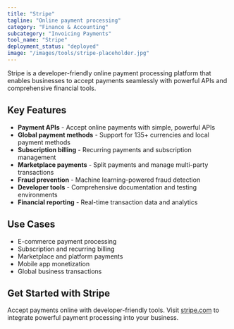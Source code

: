 ```yaml
---
title: "Stripe"
tagline: "Online payment processing"
category: "Finance & Accounting"
subcategory: "Invoicing Payments"
tool_name: "Stripe"
deployment_status: "deployed"
image: "/images/tools/stripe-placeholder.jpg"
---
```

Stripe is a developer-friendly online payment processing platform that enables businesses to accept payments seamlessly with powerful APIs and comprehensive financial tools.

## Key Features

- **Payment APIs** - Accept online payments with simple, powerful APIs
- **Global payment methods** - Support for 135+ currencies and local payment methods
- **Subscription billing** - Recurring payments and subscription management
- **Marketplace payments** - Split payments and manage multi-party transactions
- **Fraud prevention** - Machine learning-powered fraud detection
- **Developer tools** - Comprehensive documentation and testing environments
- **Financial reporting** - Real-time transaction data and analytics

## Use Cases

- E-commerce payment processing
- Subscription and recurring billing
- Marketplace and platform payments
- Mobile app monetization
- Global business transactions

## Get Started with Stripe

Accept payments online with developer-friendly tools. Visit [stripe.com](https://stripe.com) to integrate powerful payment processing into your business.